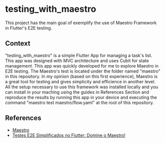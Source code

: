 # testing_with_maestro

This project has the main goal of exemplify the use of Maestro Framework in Flutter's E2E testing.

## Context

"testing_with_maestro" is a simple Flutter App for managing a task's list. This app was designed with MVC architecture and uses Cubit for state management. 
This app was quickly developed for me to explore Maestro in E2E testing. The Maestro's test is located under the folder named "maestro" in this repository.
In my opinion (based on this first experience), Maestro is a great tool for testing and gives simplicity and efficience in another level.
All the setup necessary to use this framework was installed locally and you can install in your maching using the guides in References Section and reproduce the results by running this app in your device and executing the command "maestro test maestro/flow.yaml" at the root of this repository. 

## References

- [Maestro](https://docs.maestro.dev/)
- [Testes E2E Simplificados no Flutter: Domine o Maestro!](https://www.youtube.com/watch?v=_95PxaTXkmM)

